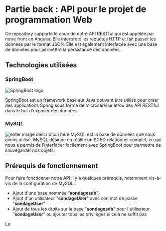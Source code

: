# Partie back : API pour le projet de programmation Web

Ce repository supporte le code de notre API RESTful qui est appelée par notre front en Angular. Elle interprète les requêtes HTTP et fait passer les données par le format JSON. Elle est également interfacée avec une base de données pour permettre la persistance des données.


## Technologies utilisées

### SpringBoot

![SpringBoot logo](https://atomrace.com/blog/wp-content/uploads/2018/05/spring-boot-logo.png)

SpringBoot est un framework basé sur Java pouvant être utilisé pour créer des applications Spring sous forme de microservice et/ou des API RESTful dans le but d'exposer des données.

### MySQL
![enter image description here](https://cdn.worldvectorlogo.com/logos/mysql.svg)
MySQL est la base de données que nous avons utilisé. MySQL désigne en réalité un SGBD relationnel complet, ce qui nous a permis de l'interfacer facilement avec SpringBoot pour permettre de sauvegarder nos objets.

## Prérequis de fonctionnement
Pour faire fonctionner notre API il y a quelques prérequis, notamment vis-à-vis de la configuration de MySQL :
- Ajout d'une base nommée "**sondagesdb**";
- Ajout d'un utilisateur "**sondageUser**" avec son mot de passe "**sondageUser**"
- Ajout de tous les droits sur la base "**sondagesdb**" pour l'utilisateur "**sondageUser**" ou ajouter tous les privilèges si cela ne suffit pas

Le 
